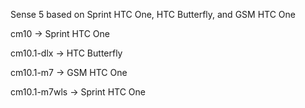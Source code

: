 Sense 5 based on Sprint HTC One, HTC Butterfly, and GSM HTC One

cm10 -> Sprint HTC One

cm10.1-dlx -> HTC Butterfly

cm10.1-m7 -> GSM HTC One

cm10.1-m7wls -> Sprint HTC One
